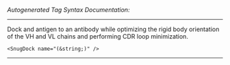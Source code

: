 _Autogenerated Tag Syntax Documentation:_

---
Dock and antigen to an antibody while optimizing the rigid body orientation of the VH and VL chains and performing CDR loop minimization.

```
<SnugDock name="(&string;)" />
```



---
